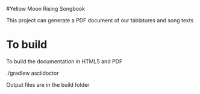 #Yellow Moon Rising Songbook

This project can generate a PDF document of our tablatures and song texts

# To build
To build the documentation in HTML5 and PDF

./gradlew asciidoctor

Output files are in the build folder
